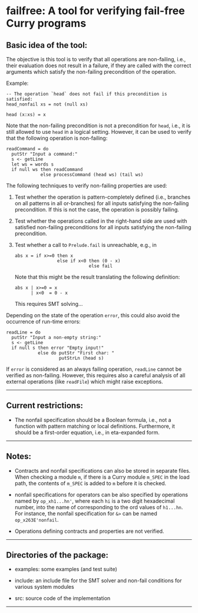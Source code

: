 failfree: A tool for verifying fail-free Curry programs
=======================================================

Basic idea of the tool:
-----------------------

The objective is this tool is to verify that all operations are non-failing,
i.e., their evaluation does not result in a failure, if they are called with
the correct arguments which satisfy the non-failing precondition of
the operation.

Example:

    -- The operation `head` does not fail if this precondition is satisfied:
    head_nonfail xs = not (null xs)
    
    head (x:xs) = x

Note that the non-failing precondition is not a precondition for `head`,
i.e., it is still allowed to use `head` in a logical setting.
However, it can be used to verify that the following operation
is non-failing:

    readCommand = do
      putStr "Input a command:"
      s <- getLine
      let ws = words s
      if null ws then readCommand
                 else processCommand (head ws) (tail ws)

The following techniques to verify non-failing properties are used:

1. Test whether the operation is pattern-completely defined
   (i.e., branches on all patterns in all or-branches)
   for all inputs satisfying the non-failing precondition.
   If this is not the case, the operation is possibly failing.

2. Test whether the operations called in the right-hand side
   are used with satisfied non-failing preconditions
   for all inputs satisfying the non-failing precondition.
    
3. Test whether a call to `Prelude.fail` is unreachable, e.g., in

       abs x = if x>=0 then x
                       else if x<0 then (0 - x)
                                   else fail

   Note that this might be the result translating the following definition:

       abs x | x>=0 = x
             | x<0  = 0 - x

   This requires SMT solving...


Depending on the state of the operation `error`,
this could also avoid the occurrence of run-time errors:

    readLine = do
      putStr "Input a non-empty string:"
      s <- getLine
      if null s then error "Empty input!"
                else do putStr "First char: "
                        putStrLn (head s)

If `error` is considered as an always failing operation,
`readLine` cannot be verified as non-failing.
However, this requires also a careful analysis
of all external operations (like `readFile`)
which might raise exceptions.

---------------------------------------------------------------------------

Current restrictions:
---------------------

- The nonfail specification should be a Boolean formula, i.e.,
  not a function with pattern matching or local definitions.
  Furthermore, it should be a first-order equation, i.e.,
  in eta-expanded form.
  

---------------------------------------------------------------------------

Notes:
------

- Contracts and nonfail specifications can also be stored in separate
  files. When checking a module `m`, if there is a Curry module `m_SPEC`
  in the load path, the contents of `m_SPEC` is added to `m` before
  it is checked.

- nonfail specifications for operators can be also specified by
  operations named by `op_xh1...hn'`, where
  each `hi` is a two digit hexadecimal number, into the name
  of corresponding to the ord values of `h1...hn`.
  For instance, the nonfail specification for `&>` can be named
  `op_x263E'nonfail`.

- Operations defining contracts and properties are not verified.

---------------------------------------------------------------------------

Directories of the package:
---------------------------

* examples: some examples (and test suite)

* include: an include file for the SMT solver and non-fail conditions
  for various system modules

* src: source code of the implementation

---------------------------------------------------------------------------

